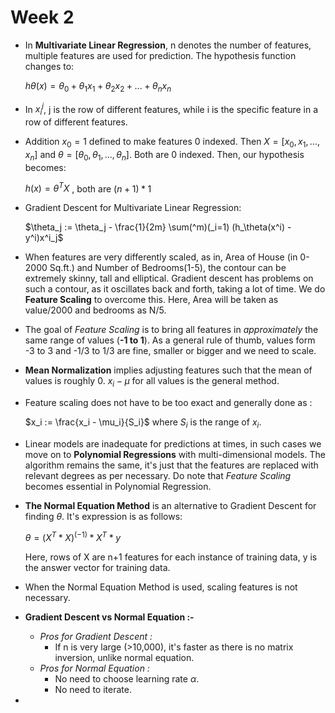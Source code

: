 # Week 2

- In **Multivariate Linear Regression**, n denotes the number of features, multiple features are used for prediction. The hypothesis function changes to:  
  
  $h\theta(x)=\theta_0+\theta_1 x_1+\theta_2 x_2+...+\theta_n x_n$

- In $x^j_i$, j is the row of different features, while i is the specific feature in a row of different features.
- Addition $x_0=1$ defined to make features 0 indexed. Then $X = [x_0,x_1,...,x_n]$ and $\theta=[\theta_0,\theta_1,...,\theta_n]$. Both are 0 indexed. Then, our hypothesis becomes:  
  
  $h(x)=\theta^T X$ , both are $(n+1) * 1$

- Gradient Descent for Multivariate Linear Regression:  
  
  $\theta_j := \theta_j - \frac{1}{2m} \sum(^m)(_i=1) (h_\theta(x^i) - y^i)x^i_j$

- When features are very differently scaled, as in, Area of House (in 0-2000 Sq.ft.) and Number of Bedrooms(1-5), the contour can be extremely skinny, tall and elliptical. Gradient descent has problems on such a contour, as it oscillates back and forth, taking a lot of time. We do **Feature Scaling** to overcome this. Here, Area will be taken as value/2000 and bedrooms as N/5.
- The goal of *Feature Scaling* is to bring all features in *approximately* the same range of values (**-1 to 1**). As a general rule of thumb, values form -3 to 3 and -1/3 to 1/3 are fine, smaller or bigger and we need to scale.
- **Mean Normalization** implies adjusting features such that the mean of values is roughly 0. $x_i-\mu$ for all values is the general method.
- Feature scaling does not have to be too exact and generally done as :  
  
  $x_i := \frac{x_i - \mu_i}{S_i}$ where $S_i$ is the range of $x_i$.

- Linear models are inadequate for predictions at times, in such cases we move on to **Polynomial Regressions** with multi-dimensional models. The algorithm remains the same, it's just that the features are replaced with relevant degrees as per necessary. Do note that *Feature Scaling* becomes essential in Polynomial Regression.
- **The Normal Equation Method** is an alternative to Gradient Descent for finding $\theta$. It's expression is as follows:

  $\theta = (X^T * X)^(-1)*X^T*y$

  Here, rows of X are n+1 features for each instance of training data, y is the answer vector for training data. 

- When the Normal Equation Method is used, scaling features is not necessary.
- **Gradient Descent vs Normal Equation :-**
  - *Pros for Gradient Descent :*
    - If n is very large (>10,000), it's faster as there is no matrix inversion, unlike normal equation.
  - *Pros for Normal Equation :*
    - No need to choose learning rate $\alpha$.
    - No need to iterate.
- 